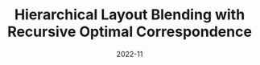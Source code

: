 ---
title:          "Hierarchical Layout Blending with Recursive Optimal Correspondence"
date:           2022-11
selected:       true
pub:            "ACM Transactions on Graphics (Proceedings of SIGGRAPH Asia 2022)"
pub_date:       "2022"
# abstract: >-
cover:          /assets/images/covers/layoutblending.jpg
authors:
- Pengfei Xu
- Yifan Li
- Zhijin Yang
- Weiran Shi
- Hongbo Fu
- Hui Huang
links:
  # Paper: 
  # Project: https://vcc.tech/research/2022/HierarchiLayout
  # Code: https://github.com/lyf7115/LayoutBlending
---